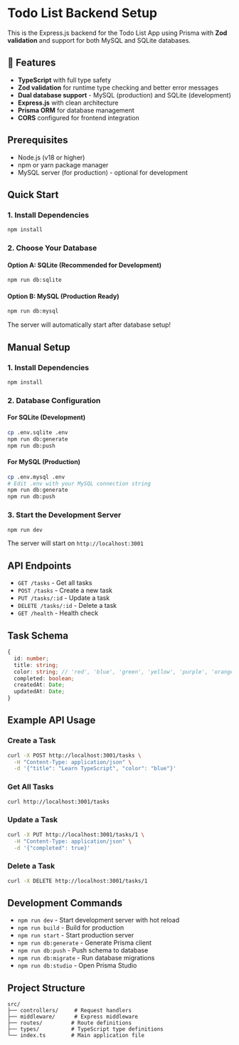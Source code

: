 # Todo List Backend Setup

This is the Express.js backend for the Todo List App using Prisma with **Zod validation** and support for both MySQL and SQLite databases.

## 🚀 Features

- **TypeScript** with full type safety
- **Zod validation** for runtime type checking and better error messages
- **Dual database support** - MySQL (production) and SQLite (development)
- **Express.js** with clean architecture
- **Prisma ORM** for database management
- **CORS** configured for frontend integration

## Prerequisites

- Node.js (v18 or higher)
- npm or yarn package manager
- MySQL server (for production) - optional for development

## Quick Start

### 1. Install Dependencies

```bash
npm install
```

### 2. Choose Your Database

#### Option A: SQLite (Recommended for Development)
```bash
npm run db:sqlite
```

#### Option B: MySQL (Production Ready)
```bash
npm run db:mysql
```

The server will automatically start after database setup!

## Manual Setup

### 1. Install Dependencies

```bash
npm install
```

### 2. Database Configuration

#### For SQLite (Development)
```bash
cp .env.sqlite .env
npm run db:generate
npm run db:push
```

#### For MySQL (Production)
```bash
cp .env.mysql .env
# Edit .env with your MySQL connection string
npm run db:generate
npm run db:push
```

### 3. Start the Development Server

```bash
npm run dev
```

The server will start on `http://localhost:3001`

## API Endpoints

- `GET /tasks` - Get all tasks
- `POST /tasks` - Create a new task
- `PUT /tasks/:id` - Update a task
- `DELETE /tasks/:id` - Delete a task
- `GET /health` - Health check

## Task Schema

```typescript
{
  id: number;
  title: string;
  color: string; // 'red', 'blue', 'green', 'yellow', 'purple', 'orange', 'pink', 'gray'
  completed: boolean;
  createdAt: Date;
  updatedAt: Date;
}
```

## Example API Usage

### Create a Task
```bash
curl -X POST http://localhost:3001/tasks \
  -H "Content-Type: application/json" \
  -d '{"title": "Learn TypeScript", "color": "blue"}'
```

### Get All Tasks
```bash
curl http://localhost:3001/tasks
```

### Update a Task
```bash
curl -X PUT http://localhost:3001/tasks/1 \
  -H "Content-Type: application/json" \
  -d '{"completed": true}'
```

### Delete a Task
```bash
curl -X DELETE http://localhost:3001/tasks/1
```

## Development Commands

- `npm run dev` - Start development server with hot reload
- `npm run build` - Build for production
- `npm run start` - Start production server
- `npm run db:generate` - Generate Prisma client
- `npm run db:push` - Push schema to database
- `npm run db:migrate` - Run database migrations
- `npm run db:studio` - Open Prisma Studio

## Project Structure

```
src/
├── controllers/     # Request handlers
├── middleware/      # Express middleware
├── routes/         # Route definitions
├── types/          # TypeScript type definitions
└── index.ts        # Main application file
```